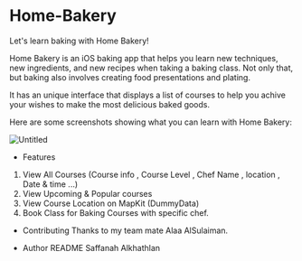# Home-Bakery
Let's learn baking with Home Bakery!

Home Bakery is an iOS baking app that helps you learn new techniques, new ingredients, and new recipes when taking a baking class. Not only that, but baking also involves creating food presentations and plating.

It has an unique interface that displays a list of courses to help you achive your wishes to make the most delicious baked goods. 


Here are some screenshots showing what you can learn with Home Bakery:

![Untitled](https://user-images.githubusercontent.com/116809082/226912317-5e8a4893-18ec-4c48-b154-789f46d1af2b.png)

* Features
1. View All Courses (Course info , Course Level , Chef Name , location , Date & time ...)
2. View Upcoming & Popular courses
3. View Course Location on MapKit (DummyData)
4. Book Class for Baking Courses with specific chef.


* Contributing
Thanks to my team mate Alaa AlSulaiman.


* Author README
Saffanah Alkhathlan


